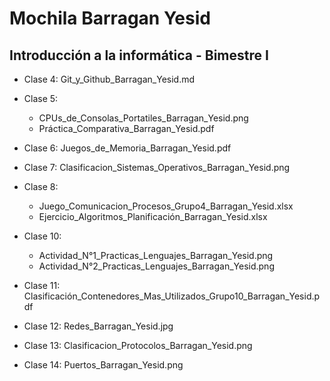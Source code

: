 # Mochila Barragan Yesid

## Introducción a la informática - Bimestre I

* Clase 4: Git_y_Github_Barragan_Yesid.md

* Clase 5:
  * CPUs_de_Consolas_Portatiles_Barragan_Yesid.png
  * Práctica_Comparativa_Barragan_Yesid.pdf

* Clase 6: Juegos_de_Memoria_Barragan_Yesid.pdf

* Clase 7: Clasificacion_Sistemas_Operativos_Barragan_Yesid.png

* Clase 8:
  * Juego_Comunicacion_Procesos_Grupo4_Barragan_Yesid.xlsx
  * Ejercicio_Algoritmos_Planificación_Barragan_Yesid.xlsx

* Clase 10:
  * Actividad_N°1_Practicas_Lenguajes_Barragan_Yesid.png
  * Actividad_N°2_Practicas_Lenguajes_Barragan_Yesid.png

* Clase 11: Clasificación_Contenedores_Mas_Utilizados_Grupo10_Barragan_Yesid.pdf

* Clase 12: Redes_Barragan_Yesid.jpg

* Clase 13: Clasificacion_Protocolos_Barragan_Yesid.png

* Clase 14: Puertos_Barragan_Yesid.png

